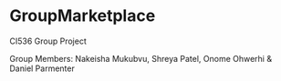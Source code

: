 # GroupMarketplace
CI536 Group Project

Group Members: Nakeisha Mukubvu, Shreya Patel, Onome Ohwerhi & Daniel Parmenter
